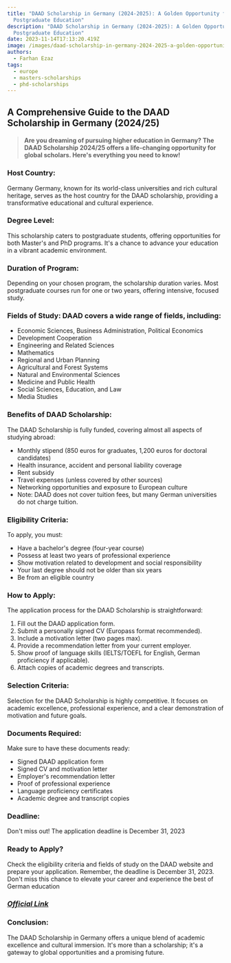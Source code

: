 ```yaml
---
title: "DAAD Scholarship in Germany (2024-2025): A Golden Opportunity for
  Postgraduate Education"
description: "DAAD Scholarship in Germany (2024-2025): A Golden Opportunity for
  Postgraduate Education"
date: 2023-11-14T17:13:20.419Z
image: /images/daad-scholarship-in-germany-2024-2025-a-golden-opportunity-for-postgraduate-education.webp
authors:
  - Farhan Ezaz
tags:
  - europe
  - masters-scholarships
  - phd-scholarships
---
```

## **A Comprehensive Guide to the DAAD Scholarship in Germany (2024/25)**



> #### Are you dreaming of pursuing higher education in Germany? The DAAD Scholarship 2024/25 offers a life-changing opportunity for global scholars. Here's everything you need to know!



### **Host Country:** 

Germany Germany, known for its world-class universities and rich cultural heritage, serves as the host country for the DAAD scholarship, providing a transformative educational and cultural experience.



### **Degree Level:** 

This scholarship caters to postgraduate students, offering opportunities for both Master's and PhD programs. It's a chance to advance your education in a vibrant academic environment.



### **Duration of Program:** 

Depending on your chosen program, the scholarship duration varies. Most postgraduate courses run for one or two years, offering intensive, focused study.



### **Fields of Study:** DAAD covers a wide range of fields, including:

* Economic Sciences, Business Administration, Political Economics
* Development Cooperation
* Engineering and Related Sciences
* Mathematics
* Regional and Urban Planning
* Agricultural and Forest Systems
* Natural and Environmental Sciences
* Medicine and Public Health
* Social Sciences, Education, and Law
* Media Studies



### **Benefits of DAAD Scholarship:** 

The DAAD Scholarship is fully funded, covering almost all aspects of studying abroad:

* Monthly stipend (850 euros for graduates, 1,200 euros for doctoral candidates)
* Health insurance, accident and personal liability coverage
* Rent subsidy
* Travel expenses (unless covered by other sources)
* Networking opportunities and exposure to European culture
* Note: DAAD does not cover tuition fees, but many German universities do not charge tuition.



### **Eligibility Criteria:** 

To apply, you must:

* Have a bachelor's degree (four-year course)
* Possess at least two years of professional experience
* Show motivation related to development and social responsibility
* Your last degree should not be older than six years
* Be from an eligible country

### **How to Apply:** 

The application process for the DAAD Scholarship is straightforward:

1. Fill out the DAAD application form.
2. Submit a personally signed CV (Europass format recommended).
3. Include a motivation letter (two pages max).
4. Provide a recommendation letter from your current employer.
5. Show proof of language skills (IELTS/TOEFL for English, German proficiency if applicable).
6. Attach copies of academic degrees and transcripts.



### **Selection Criteria:** 

Selection for the DAAD Scholarship is highly competitive. It focuses on academic excellence, professional experience, and a clear demonstration of motivation and future goals.



### **Documents Required:** 

Make sure to have these documents ready:

* Signed DAAD application form
* Signed CV and motivation letter
* Employer's recommendation letter
* Proof of professional experience
* Language proficiency certificates
* Academic degree and transcript copies

### **Deadline:** 

Don't miss out! The application deadline is December 31, 2023



### Ready to Apply?

Check the eligibility criteria and fields of study on the DAAD website and prepare your application. Remember, the deadline is December 31, 2023. Don't miss this chance to elevate your career and experience the best of German education



### ***[O﻿fficial Link](<https://www2.daad.de/deutschland/stipendium/datenbank/en/21148-scholarship-database/?detail=50076777>)***



### **Conclusion:**

The DAAD Scholarship in Germany offers a unique blend of academic excellence and cultural immersion. It's more than a scholarship; it's a gateway to global opportunities and a promising future.